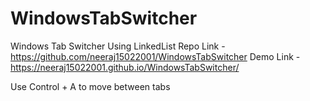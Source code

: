 # WindowsTabSwitcher

Windows Tab Switcher Using LinkedList
Repo Link - https://github.com/neeraj15022001/WindowsTabSwitcher
Demo Link - https://neeraj15022001.github.io/WindowsTabSwitcher/

Use Control + A to move between tabs
